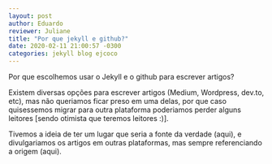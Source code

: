 ```yaml
---
layout: post
author: Eduardo
reviewer: Juliane
title: "Por que jekyll e github?"
date: 2020-02-11 21:00:57 -0300
categories: jekyll blog ejcoco
---
```


Por que escolhemos usar o Jekyll e o github para escrever artigos?

Existem diversas opções para escrever artigos (Medium, Wordpress, dev.to, etc), mas não queriamos ficar preso em uma delas, por que caso quisessemos migrar para outra plataforma poderiamos perder alguns leitores [sendo otimista que teremos leitores :)].

Tivemos a ideia de ter um lugar que seria a fonte da verdade (aqui), e divulgariamos os artigos em outras plataformas, mas sempre referenciando a origem (aqui).
